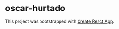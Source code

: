 # oscar-hurtado

This project was bootstrapped with [Create React App](https://github.com/facebook/create-react-app).
